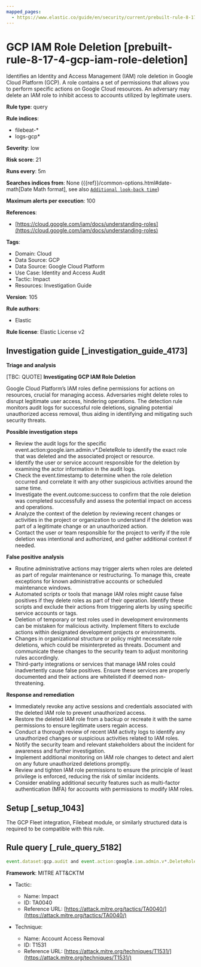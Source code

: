 ```yaml
---
mapped_pages:
  - https://www.elastic.co/guide/en/security/current/prebuilt-rule-8-17-4-gcp-iam-role-deletion.html
---
```


# GCP IAM Role Deletion [prebuilt-rule-8-17-4-gcp-iam-role-deletion]

Identifies an Identity and Access Management (IAM) role deletion in Google Cloud Platform (GCP). A role contains a set of permissions that allows you to perform specific actions on Google Cloud resources. An adversary may delete an IAM role to inhibit access to accounts utilized by legitimate users.

**Rule type**: query

**Rule indices**:

* filebeat-*
* logs-gcp*

**Severity**: low

**Risk score**: 21

**Runs every**: 5m

**Searches indices from**: None ({{ref}}/common-options.html#date-math[Date Math format], see also [`Additional look-back time`](docs-content://solutions/security/detect-and-alert/create-detection-rule.md#rule-schedule))

**Maximum alerts per execution**: 100

**References**:

* [https://cloud.google.com/iam/docs/understanding-roles](https://cloud.google.com/iam/docs/understanding-roles)

**Tags**:

* Domain: Cloud
* Data Source: GCP
* Data Source: Google Cloud Platform
* Use Case: Identity and Access Audit
* Tactic: Impact
* Resources: Investigation Guide

**Version**: 105

**Rule authors**:

* Elastic

**Rule license**: Elastic License v2

## Investigation guide [_investigation_guide_4173]

**Triage and analysis**

[TBC: QUOTE]
**Investigating GCP IAM Role Deletion**

Google Cloud Platform’s IAM roles define permissions for actions on resources, crucial for managing access. Adversaries might delete roles to disrupt legitimate user access, hindering operations. The detection rule monitors audit logs for successful role deletions, signaling potential unauthorized access removal, thus aiding in identifying and mitigating such security threats.

**Possible investigation steps**

* Review the audit logs for the specific event.action:google.iam.admin.v*.DeleteRole to identify the exact role that was deleted and the associated project or resource.
* Identify the user or service account responsible for the deletion by examining the actor information in the audit logs.
* Check the event.timestamp to determine when the role deletion occurred and correlate it with any other suspicious activities around the same time.
* Investigate the event.outcome:success to confirm that the role deletion was completed successfully and assess the potential impact on access and operations.
* Analyze the context of the deletion by reviewing recent changes or activities in the project or organization to understand if the deletion was part of a legitimate change or an unauthorized action.
* Contact the user or team responsible for the project to verify if the role deletion was intentional and authorized, and gather additional context if needed.

**False positive analysis**

* Routine administrative actions may trigger alerts when roles are deleted as part of regular maintenance or restructuring. To manage this, create exceptions for known administrative accounts or scheduled maintenance windows.
* Automated scripts or tools that manage IAM roles might cause false positives if they delete roles as part of their operation. Identify these scripts and exclude their actions from triggering alerts by using specific service accounts or tags.
* Deletion of temporary or test roles used in development environments can be mistaken for malicious activity. Implement filters to exclude actions within designated development projects or environments.
* Changes in organizational structure or policy might necessitate role deletions, which could be misinterpreted as threats. Document and communicate these changes to the security team to adjust monitoring rules accordingly.
* Third-party integrations or services that manage IAM roles could inadvertently cause false positives. Ensure these services are properly documented and their actions are whitelisted if deemed non-threatening.

**Response and remediation**

* Immediately revoke any active sessions and credentials associated with the deleted IAM role to prevent unauthorized access.
* Restore the deleted IAM role from a backup or recreate it with the same permissions to ensure legitimate users regain access.
* Conduct a thorough review of recent IAM activity logs to identify any unauthorized changes or suspicious activities related to IAM roles.
* Notify the security team and relevant stakeholders about the incident for awareness and further investigation.
* Implement additional monitoring on IAM role changes to detect and alert on any future unauthorized deletions promptly.
* Review and tighten IAM role permissions to ensure the principle of least privilege is enforced, reducing the risk of similar incidents.
* Consider enabling additional security features such as multi-factor authentication (MFA) for accounts with permissions to modify IAM roles.


## Setup [_setup_1043]

The GCP Fleet integration, Filebeat module, or similarly structured data is required to be compatible with this rule.


## Rule query [_rule_query_5182]

```js
event.dataset:gcp.audit and event.action:google.iam.admin.v*.DeleteRole and event.outcome:success
```

**Framework**: MITRE ATT&CKTM

* Tactic:

    * Name: Impact
    * ID: TA0040
    * Reference URL: [https://attack.mitre.org/tactics/TA0040/](https://attack.mitre.org/tactics/TA0040/)

* Technique:

    * Name: Account Access Removal
    * ID: T1531
    * Reference URL: [https://attack.mitre.org/techniques/T1531/](https://attack.mitre.org/techniques/T1531/)



